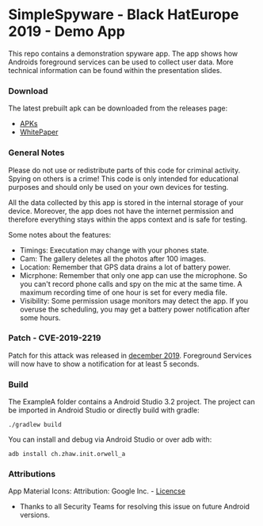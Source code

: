 # SimpleSpyware - Black HatEurope 2019 - Demo App 

This repo contains a demonstration spyware app. The app shows how Androids foreground services can be used to collect user data. More technical information can be found within the presentation slides.

### Download
The latest prebuilt apk can be downloaded from the releases page:
* [APKs](https://github.com/7homasSutter/SimpleSpyware/releases)
* [WhitePaper](https://arxiv.org/abs/2011.14117)

### General Notes
Please do not use or redistribute parts of this code for criminal activity. Spying on others is a crime! This code is only intended for educational purposes and should only be used on your own devices for testing.

All the data collected by this app is stored in the internal storage of your device. Moreover, the app does not have the internet permission and therefore everything stays within the apps context and is safe for testing.

Some notes about the features:
- Timings: Executation may change with your phones state.
- Cam: The gallery deletes all the photos after 100 images.
- Location: Remember that GPS data drains a lot of battery power.
- Micrphone: Remember that only one app can use the microphone. So you can't record phone calls and spy on the mic at the same time. A maximum recording time of one hour is set for every media file. 
- Visibility: Some permission usage monitors may detect the app. If you overuse the scheduling, you may get a battery power notification after some hours.

### Patch - CVE-2019-2219 

Patch for this attack was released in [december 2019](https://android.googlesource.com/platform/frameworks/base/+/055976434b5d0ec5f6a3746124f4e81aecf8a426). Foreground Services will now have to show a notification for at least 5 seconds.

### Build
The ExampleA folder contains a Android Studio 3.2 project. The project can be imported in Android Studio or directly build with gradle:

```
./gradlew build
```

You can install and debug via Android Studio or over adb with:
```
adb install ch.zhaw.init.orwell_a
```

### Attributions 
App Material Icons: Attribution: Google Inc. - [Licencse](https://creativecommons.org/licenses/by/4.0/deed.en)

- Thanks to all Security Teams for resolving this issue on future Android versions.
